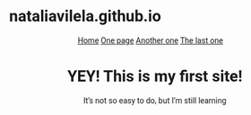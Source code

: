 # nataliavilela.github.io
<html>
<head>
	<meta charset="utf-8">
	<title>My first page</title>
<style>
body {
  margin: 0;
  font-family: Roboto, Helvetica, sans-serif;
}

.topnav {
  overflow: hidden;
  background-color: white;
}

.topnav a {
  float: left;
  color: black;
  text-align: center;
  padding: 14px 16px;
  text-decoration: none;
  font-size: 17px;
}

.topnav a:hover {
  background-color: #ddd;
  color: black;
}

.topnav a.active {
  background-color: #DE9E9C;
  color: white;
}
</style>
</head>

<header>

<div class="topnav">
  <a class="active" href="#home">Home</a>
  <a href="#news">One page</a>
  <a href="#contact">Another one</a>
  <a href="#about">The last one</a>
</div>

<div style="padding-left:16px">
  <h1>YEY! This is my first site!</h1>
  <p>It’s not so easy to do, but I’m still learning</p>
</div>

<body>
</body>
</html>
